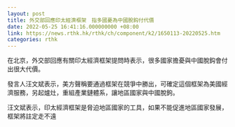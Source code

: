 ```yaml
---
layout: post
title: 外交部回應印太經濟框架　指多國憂為中國脫鈎付代價
date: 2022-05-25 16:41:16.000000000 +08:00
link: https://news.rthk.hk/rthk/ch/component/k2/1650113-20220525.htm
categories: rthk
---
```


在北京，外交部回應有關印太經濟框架提問時表示，很多國家擔憂與中國脫鈎會付出很大代價。

發言人汪文斌表示，美方聲稱要通過框架在競爭中勝出，可確定這個框架為美國經濟服務，另起爐灶，重組產業鏈體系，讓地區國家與中國脫鉤。

汪文斌表示，印太經濟框架是脅迫地區國家的工具，如果不能促進地區國家發展，框架將註定走不遠
